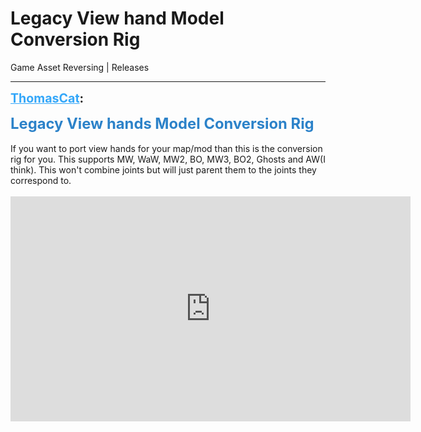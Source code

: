 # Legacy View hand Model Conversion Rig
Game Asset Reversing | Releases

---
<strong style="font-size: 1.4em;"><span style="text-decoration: underline;text-decoration-color: #34a7f9;"><span style="color:#34a7f9;">ThomasCat</span></span>:</strong>

<p><span style="font-size:1.7em;"><strong><span style="color:rgb(44, 130, 201);">Legacy View hands Model Conversion Rig</span></strong></span><br /><br />If you want to port view hands for your map/mod than this is the conversion rig for you. This supports MW, WaW, MW2, BO, MW3, BO2, Ghosts and AW(I think). This won&#39;t combine joints but will just parent them to the joints they correspond to. <br /><br /><iframe type="text/html" width="640" height="360" src="https://www.youtube.com/embed/s2jFMao3MTE" frameborder="0"></iframe></p>
